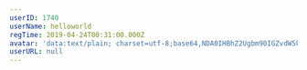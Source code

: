 ```yaml
---
userID: 1740
userName: helloworld
regTime: 2019-04-24T00:31:00.000Z
avatar: 'data:text/plain; charset=utf-8;base64,NDA0IHBhZ2Ugbm90IGZvdW5kCg=='
userURL: null
---
```



